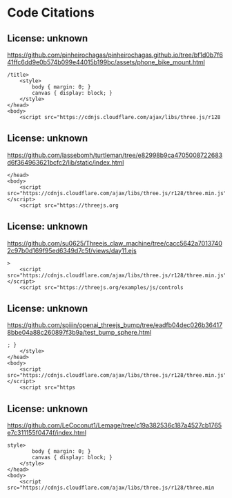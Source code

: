 # Code Citations

## License: unknown
https://github.com/pinheirochagas/pinheirochagas.github.io/tree/bf1d0b7f641ffc6dd9e0b574b099e44015b199bc/assets/phone_bike_mount.html

```
/title>
    <style>
        body { margin: 0; }
        canvas { display: block; }
    </style>
</head>
<body>
    <script src="https://cdnjs.cloudflare.com/ajax/libs/three.js/r128
```


## License: unknown
https://github.com/lassebomh/turtleman/tree/e82998b9ca4705008722683d6f364963621bcfc2/lib/static/index.html

```
</head>
<body>
    <script src="https://cdnjs.cloudflare.com/ajax/libs/three.js/r128/three.min.js"></script>
    <script src="https://threejs.org
```


## License: unknown
https://github.com/su0625/Threejs_claw_machine/tree/cacc5642a70137402c97b0d169f95ed6349d7c5f/views/day11.ejs

```
>
    <script src="https://cdnjs.cloudflare.com/ajax/libs/three.js/r128/three.min.js"></script>
    <script src="https://threejs.org/examples/js/controls
```


## License: unknown
https://github.com/spiiin/openai_threejs_bump/tree/eadfb04dec026b364178bbe04a88c260897f3b9a/test_bump_sphere.html

```
; }
    </style>
</head>
<body>
    <script src="https://cdnjs.cloudflare.com/ajax/libs/three.js/r128/three.min.js"></script>
    <script src="https
```


## License: unknown
https://github.com/LeCoconut1/Lemage/tree/c19a382536c187a4527cb1765e7c311155f0474f/index.html

```
style>
        body { margin: 0; }
        canvas { display: block; }
    </style>
</head>
<body>
    <script src="https://cdnjs.cloudflare.com/ajax/libs/three.js/r128/three.min
```

